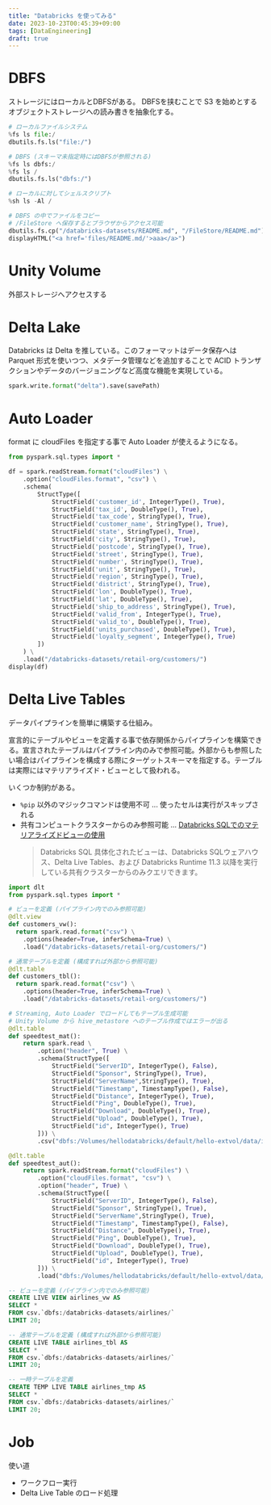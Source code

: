 ```yaml
---
title: "Databricks を使ってみる"
date: 2023-10-23T00:45:39+09:00
tags: [DataEngineering]
draft: true
---
```


# DBFS
ストレージにはローカルとDBFSがある。
DBFSを挟むことで S3 を始めとするオブジェクトストレージへの読み書きを抽象化する。

```py
# ローカルファイルシステム
%fs ls file:/
dbutils.fs.ls("file:/")

# DBFS (スキーマ未指定時にはDBFSが参照される)
%fs ls dbfs:/
%fs ls /
dbutils.fs.ls("dbfs:/")

# ローカルに対してシェルスクリプト
%sh ls -Al /

# DBFS の中でファイルをコピー
# /FileStore へ保存するとブラウザからアクセス可能
dbutils.fs.cp("/databricks-datasets/README.md", "/FileStore/README.md")
displayHTML("<a href='files/README.md/'>aaa</a>")
```

# Unity Volume
外部ストレージへアクセスする

# Delta Lake
Databricks は Delta を推している。このフォーマットはデータ保存へは Parquet 形式を使いつつ、メタデータ管理などを追加することで ACID トランザクションやデータのバージョニングなど高度な機能を実現している。

```py
spark.write.format("delta").save(savePath)
```

# Auto Loader
format に cloudFiles を指定する事で Auto Loader が使えるようになる。

```py
from pyspark.sql.types import *

df = spark.readStream.format("cloudFiles") \
    .option("cloudFiles.format", "csv") \
    .schema(
        StructType([
            StructField('customer_id', IntegerType(), True),
            StructField('tax_id', DoubleType(), True),
            StructField('tax_code', StringType(), True),
            StructField('customer_name', StringType(), True),
            StructField('state', StringType(), True),
            StructField('city', StringType(), True),
            StructField('postcode', StringType(), True),
            StructField('street', StringType(), True),
            StructField('number', StringType(), True),
            StructField('unit', StringType(), True),
            StructField('region', StringType(), True),
            StructField('district', StringType(), True),
            StructField('lon', DoubleType(), True),
            StructField('lat', DoubleType(), True),
            StructField('ship_to_address', StringType(), True),
            StructField('valid_from', IntegerType(), True),
            StructField('valid_to', DoubleType(), True),
            StructField('units_purchased', DoubleType(), True),
            StructField('loyalty_segment', IntegerType(), True)
        ])
    ) \
    .load("/databricks-datasets/retail-org/customers/")
display(df)
```

# Delta Live Tables
データパイプラインを簡単に構築する仕組み。

宣言的にテーブルやビューを定義する事で依存関係からパイプラインを構築できる。宣言されたテーブルはパイプライン内のみで参照可能。外部からも参照したい場合はパイプラインを構成する際にターゲットスキーマを指定する。テーブルは実際にはマテリアライズド・ビューとして扱われる。

いくつか制約がある。
* `%pip` 以外のマジックコマンドは使用不可 ... 使ったセルは実行がスキップされる
* 共有コンピュートクラスターからのみ参照可能 ... [Databricks SQLでのマテリアライズドビューの使用](https://docs.databricks.com/ja/sql/user/materialized-views.html)  
  > Databricks SQL 具体化されたビューは、Databricks SQLウェアハウス、Delta Live Tables、および Databricks Runtime 11.3 以降を実行している共有クラスターからのみクエリできます。

```py
import dlt
from pyspark.sql.types import *

# ビューを定義 (パイプライン内でのみ参照可能)
@dlt.view
def customers_vw():
  return spark.read.format("csv") \
    .options(header=True, inferSchema=True) \
    .load("/databricks-datasets/retail-org/customers/")

# 通常テーブルを定義 (構成すれば外部から参照可能)
@dlt.table
def customers_tbl():
  return spark.read.format("csv") \
    .options(header=True, inferSchema=True) \
    .load("/databricks-datasets/retail-org/customers/")

# Streaming, Auto Loader でロードしてもテーブル生成可能
# Unity Volume から hive_metastore へのテーブル作成ではエラーが出る
@dlt.table
def speedtest_mat():
    return spark.read \
        .option("header", True) \
        .schema(StructType([
            StructField("ServerID", IntegerType(), False),
            StructField("Sponsor", StringType(), True),
            StructField("ServerName",StringType(), True),
            StructField("Timestamp", TimestampType(), False),
            StructField("Distance", IntegerType(), True),
            StructField("Ping", DoubleType(), True),
            StructField("Download", DoubleType(), True),
            StructField("Upload", DoubleType(), True),
            StructField("id", IntegerType(), True)
        ])) \
        .csv("dbfs:/Volumes/hellodatabricks/default/hello-extvol/data/if-crawler/speedtest")

@dlt.table
def speedtest_aut():
    return spark.readStream.format("cloudFiles") \
        .option("cloudFiles.format", "csv") \
        .option("header", True) \
        .schema(StructType([
            StructField("ServerID", IntegerType(), False),
            StructField("Sponsor", StringType(), True),
            StructField("ServerName",StringType(), True),
            StructField("Timestamp", TimestampType(), False),
            StructField("Distance", DoubleType(), True),
            StructField("Ping", DoubleType(), True),
            StructField("Download", DoubleType(), True),
            StructField("Upload", DoubleType(), True),
            StructField("id", IntegerType(), True)
        ])) \
        .load("dbfs:/Volumes/hellodatabricks/default/hello-extvol/data/if-crawler/speedtest")
```

```sql
-- ビューを定義 (パイプライン内でのみ参照可能)
CREATE LIVE VIEW airlines_vw AS
SELECT *
FROM csv.`dbfs:/databricks-datasets/airlines/`
LIMIT 20;

-- 通常テーブルを定義 (構成すれば外部から参照可能)
CREATE LIVE TABLE airlines_tbl AS
SELECT *
FROM csv.`dbfs:/databricks-datasets/airlines/`
LIMIT 20;

-- 一時テーブルを定義
CREATE TEMP LIVE TABLE airlines_tmp AS
SELECT *
FROM csv.`dbfs:/databricks-datasets/airlines/`
LIMIT 20;

```

# Job
使い道

* ワークフロー実行
* Delta Live Table のロード処理
